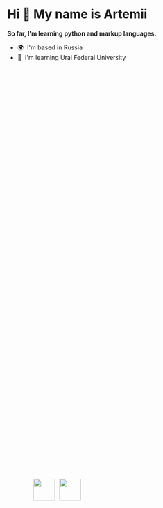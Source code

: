 Hi 👋 My name is Artemii
========================
<div style="position: relative;"> 
  <img src = "https://user-images.githubusercontent.com/74038190/235224431-e8c8c12e-6826-47f1-89fb-2ddad83b3abf.gif" style="position: absolute; left: 1000px; top: 1000px; width: 400px;
  height: 200px;">
</div>

**So far, I'm learning python and markup languages.**
<div style="position: relative;"> <img src="https://user-images.githubusercontent.com/74038190/212257454-16e3712e-945a-4ca2-b238-408ad0bf87e6.gif" style="position: absolute; left: 60px; top: 1000px; width: 50px;
  height: 50px;"> 
  <img src="https://user-images.githubusercontent.com/74038190/212257472-08e52665-c503-4bd9-aa20-f5a4dae769b5.gif" style="position: absolute; left: 120px; top: 1000px; width: 50px;
  height: 50px;"> 
</div>



* 🌍  I'm based in Russia
* 🧠  I'm learning Ural Federal University
